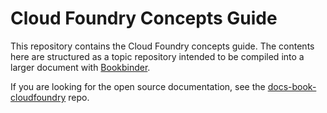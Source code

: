 # Cloud Foundry Concepts Guide

This repository contains the Cloud Foundry concepts guide.
The contents here are structured as a topic repository intended to be
compiled into a larger document with
[Bookbinder](http://github.com/pivotal-cf/docs-bookbinder).

If you are looking for the open source documentation, see the
[docs-book-cloudfoundry](http://github.com/cloudfoundry/docs-book-cloudfoundry)
repo.
